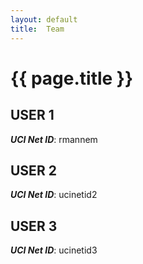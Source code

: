 ```yaml
---
layout: default
title:  Team
---
```


# {{ page.title }}


## USER 1
***UCI Net ID***: rmannem

## USER 2
***UCI Net ID***: ucinetid2

## USER 3
***UCI Net ID***: ucinetid3
